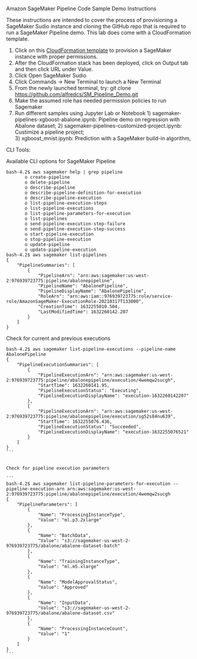 Amazon SageMaker Pipeline Code Sample Demo Instructions

These instructions are intended to cover the process of provisioning a SageMaker Sudio instance and cloning the GitHub repo that is required to run a SageMaker Pipeline demo. This lab does come with a CloudFormation template. 

1.	Click on this [CloudFormation template](https://console.aws.amazon.com/cloudformation/home?region=us-east-1#/stacks/create/review?stackName=cvbootcamp&templateURL=https://aws-workshops-us-east-1.s3.amazonaws.com/cvbootcamp/deployment/cf-sage-maker.yaml) to provision a SageMaker instance with proper permissions.
2.	After the CloudFormation stack has been deployed, click on Output tab and then click URL under Value.
3.	Click Open SageMaker Sudio
4.	Click Commands -> New Terminal to launch a New Terminal
5.	From the newly launched terminal, try: git clone https://github.com/alfredcs/SM_Pipeline_Demo.git
6.	Make the assumed role has needed permission policies to run Sagemaker 
7.	Run different samples using Jupyter Lab or Notebook 
		1) sagemaker-pipelines-xgboost-abalone.ipynb: Pipeline demo on regression with Abalone dataset; 
		2) sagemaker-pipelines-customized-project.ipynb: Custimize a pipeline project;  
		3) xgboost_mnist.ipynb: Prediction with a SageMaker build-in algorithm, 



CLI Tools:


Available CLI options for SageMaker Pipeline

```
bash-4.2$ aws sagemaker help | grep pipeline
       o create-pipeline
       o delete-pipeline
       o describe-pipeline
       o describe-pipeline-definition-for-execution
       o describe-pipeline-execution
       o list-pipeline-execution-steps
       o list-pipeline-executions
       o list-pipeline-parameters-for-execution
       o list-pipelines
       o send-pipeline-execution-step-failure
       o send-pipeline-execution-step-success
       o start-pipeline-execution
       o stop-pipeline-execution
       o update-pipeline
       o update-pipeline-execution
bash-4.2$ aws sagemaker list-pipelines
{
    "PipelineSummaries": [
        {
            "PipelineArn": "arn:aws:sagemaker:us-west-2:976939723775:pipeline/abalonepipeline",
            "PipelineName": "AbalonePipeline",
            "PipelineDisplayName": "AbalonePipeline",
            "RoleArn": "arn:aws:iam::976939723775:role/service-role/AmazonSageMaker-ExecutionRole-20210317T133000",
            "CreationTime": 1632255010.504,
            "LastModifiedTime": 1632260142.207
        }
    ]
}
```

Check for current and previous executions

````
bash-4.2$ aws sagemaker list-pipeline-executions --pipeline-name AbalonePipeline
{
    "PipelineExecutionSummaries": [
        {
            "PipelineExecutionArn": "arn:aws:sagemaker:us-west-2:976939723775:pipeline/abalonepipeline/execution/4wemqw2sucgh",
            "StartTime": 1632260141.95,
            "PipelineExecutionStatus": "Executing",
            "PipelineExecutionDisplayName": "execution-1632260142207"
        },
        {
            "PipelineExecutionArn": "arn:aws:sagemaker:us-west-2:976939723775:pipeline/abalonepipeline/execution/sg52s84nu639",
            "StartTime": 1632255076.436,
            "PipelineExecutionStatus": "Succeeded",
            "PipelineExecutionDisplayName": "execution-1632255076521"
        }
    ]
}
```


Check for pipeline execution parameters

```
bash-4.2$ aws sagemaker list-pipeline-parameters-for-execution --pipeline-execution-arn arn:aws:sagemaker:us-west-2:976939723775:pipeline/abalonepipeline/execution/4wemqw2sucgh
{
    "PipelineParameters": [
        {
            "Name": "ProcessingInstanceType",
            "Value": "ml.p3.2xlarge"
        },
        {
            "Name": "BatchData",
            "Value": "s3://sagemaker-us-west-2-976939723775/abalone/abalone-dataset-batch"
        },
        {
            "Name": "TrainingInstanceType",
            "Value": "ml.m5.xlarge"
        },
        {
            "Name": "ModelApprovalStatus",
            "Value": "Approved"
        },
        {
            "Name": "InputData",
            "Value": "s3://sagemaker-us-west-2-976939723775/abalone/abalone-dataset.csv"
        },
        {
            "Name": "ProcessingInstanceCount",
            "Value": "1"
        }
    ]
}
```
